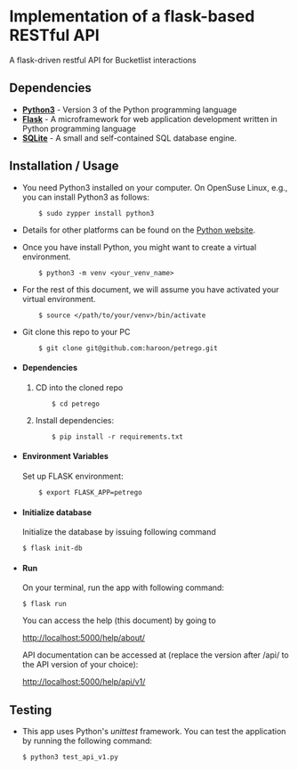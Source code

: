 # Implementation of a flask-based RESTful API
A flask-driven restful API for Bucketlist interactions


## Dependencies
* **[Python3](https://www.python.org/)** - Version 3 of the Python programming language
* **[Flask](http://flask.pocoo.org/)** - A microframework for web application development written in Python programming language
* **[SQLite](https://www.sqlite.org/)** - A small and self-contained SQL database engine.

## Installation / Usage
* You need Python3 installed on your computer. On OpenSuse Linux, e.g., you can install Python3 as follows:

    ```
        $ sudo zypper install python3
    ```

* Details for other platforms can be found on the [Python website](https://www.python.org).
* Once you have install Python, you might want to create a virtual environment.

    ```
        $ python3 -m venv <your_venv_name>
    ```

* For the rest of this document, we will assume you have activated your virtual environment.

    ```
        $ source </path/to/your/venv>/bin/activate
    ```

* Git clone this repo to your PC

    ```
        $ git clone git@github.com:haroon/petrego.git
    ```

* #### Dependencies
    1. CD into the cloned repo

        ```
            $ cd petrego
        ```

    2. Install dependencies:

        ```
            $ pip install -r requirements.txt
        ```

* #### Environment Variables
    Set up FLASK environment:

    ```
        $ export FLASK_APP=petrego
    ```

* #### Initialize database
    Initialize the database by issuing following command

    ```
    $ flask init-db
    ```

* #### Run
    On your terminal, run the app with following command:

    ```
    $ flask run
    ```

    You can access the help (this document) by going to

    [http://localhost:5000/help/about/](http://localhost:5000/help/about/)

    API documentation can be accessed at (replace the version after /api/ to the API version of your choice):

    [http://localhost:5000/help/api/v1/](http://localhost:5000/help/api/v1/)


## Testing
* This app uses Python's *unittest* framework. You can test the application by running the following command:

    ```
    $ python3 test_api_v1.py
    ```
